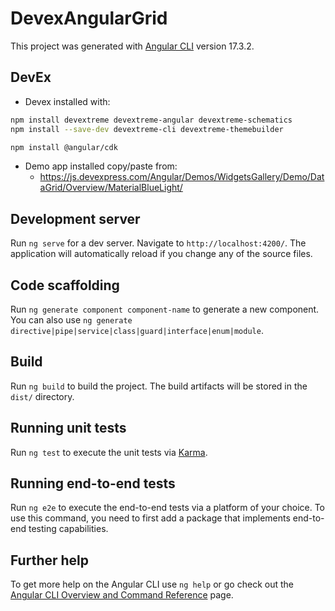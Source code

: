 # DevexAngularGrid

This project was generated with [Angular CLI](https://github.com/angular/angular-cli) version 17.3.2.

## DevEx

* Devex installed with:

```bash
npm install devextreme devextreme-angular devextreme-schematics
npm install --save-dev devextreme-cli devextreme-themebuilder

npm install @angular/cdk
```

* Demo app installed copy/paste from:
  * https://js.devexpress.com/Angular/Demos/WidgetsGallery/Demo/DataGrid/Overview/MaterialBlueLight/


## Development server

Run `ng serve` for a dev server. Navigate to `http://localhost:4200/`. The application will automatically reload if you change any of the source files.

## Code scaffolding

Run `ng generate component component-name` to generate a new component. You can also use `ng generate directive|pipe|service|class|guard|interface|enum|module`.

## Build

Run `ng build` to build the project. The build artifacts will be stored in the `dist/` directory.

## Running unit tests

Run `ng test` to execute the unit tests via [Karma](https://karma-runner.github.io).

## Running end-to-end tests

Run `ng e2e` to execute the end-to-end tests via a platform of your choice. To use this command, you need to first add a package that implements end-to-end testing capabilities.

## Further help

To get more help on the Angular CLI use `ng help` or go check out the [Angular CLI Overview and Command Reference](https://angular.io/cli) page.
